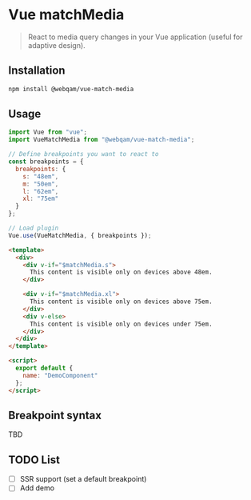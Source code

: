 # Vue matchMedia

> React to media query changes in your Vue application (useful for adaptive design).

## Installation

```sh
npm install @webqam/vue-match-media
```

## Usage

```js
import Vue from "vue";
import VueMatchMedia from "@webqam/vue-match-media";

// Define breakpoints you want to react to
const breakpoints = {
  breakpoints: {
    s: "48em",
    m: "50em",
    l: "62em",
    xl: "75em"
  }
};

// Load plugin
Vue.use(VueMatchMedia, { breakpoints });
```

```html
<template>
  <div>
    <div v-if="$matchMedia.s">
      This content is visible only on devices above 48em.
    </div>

    <div v-if="$matchMedia.xl">
      This content is visible only on devices above 75em.
    </div>
    <div v-else>
      This content is visible only on devices under 75em.
    </div>
  </div>
</template>

<script>
  export default {
    name: "DemoComponent"
  };
</script>
```

## Breakpoint syntax

TBD

## TODO List

- [ ] SSR support (set a default breakpoint)
- [ ] Add demo
